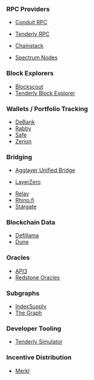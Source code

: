 ### RPC Providers

- [Conduit RPC](https://www.conduit.xyz/nodes)
- [Tenderly RPC](https://tenderly.co/node-rpc)

- [Chainstack](https://chainstack.com/build-better-with-katana/)
- [Spectrum Nodes](https://spectrumnodes.com/)

### Block Explorers

<!-- - Etherscan -->

- [Blockscout](https://explorer.katanarpc.com/)
- [Tenderly Block Explorer](https://dashboard.tenderly.co/explorer/katana)

### Wallets / Portfolio Tracking

- [DeBank](https://debank.com/)
    <!-- - BitGo -->
    <!-- - Fireblocks -->
  <!-- - [Metamask]() -->
- [Rabby](https://rabby.io/)
- [Safe](https://safe.global/wallet)
- [Zerion](https://zerion.io/)

### Bridging

- [Agglayer Unified Bridge](https://bridge.agglayer.dev/)
<!-- - [Chainlink CCIP]() -->
- [LayerZero](https://docs.layerzero.network/v2/deployments/deployed-contracts?chains=katana)
<!-- - LI.FI/Jumper -->
- [Relay](https://relay.link/bridge/katana?toCurrency=0x0000000000000000000000000000000000000000)
- [Rhino.fi](https://app.rhino.fi/bridge?mode=pay&chainIn=BASE&chainOut=KATANA&token=ETH&tokenOut=ETH&amount=10)
- [Stargate](https://stargate.finance/bridge?srcChain=solana&srcToken=J1toso1uCk3RLmjorhTtrVwY9HJ7X8V9yYac6Y7kGCPn&dstChain=katana&dstToken=0x6C16E26013f2431e8B2e1Ba7067ECCcad0Db6C52)

### Blockchain Data

- [Defillama](https://defillama.com/chain/katana)
- [Dune](https://dune.com/chains/katana)
<!-- - Substream -->

<!--
### Blockchain Risk Analysis

- Chainalysis
- TRM Labs
-->

### Oracles

- [API3](https://market.api3.org/katana)
  <!-- - [Chainlink Data Feeds](https://data.chain.link/feeds) -->
  <!-- - [Chainlink Data Streams](https://data.chain.link/streams) -->
- [Redstone Oracles](https://app.redstone.finance/app/feeds/?page=1&sortBy=popularity&sortDesc=false&perPage=32&networks=747474)

### Subgraphs

- [IndexSupply](https://www.indexsupply.net/status)
- [The Graph](https://thegraph.com/docs/en/supported-networks/katana/)

### Developer Tooling

- [Tenderly Simulator](https://tenderly.co/transaction-simulator/)

<!-- ### Account Abstraction -->

<!-- - [Zero.dev](https://dashboard.zerodev.app/) -->

### Incentive Distribution

- [Merkl](https://app.merkl.xyz/?search=katana)
